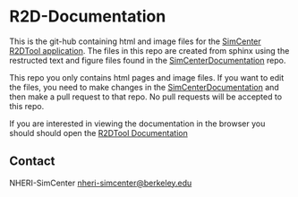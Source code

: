 # R2D-Documentation


This is the git-hub containing html and image files for the [SimCenter R2DTool application](https://github.com/NHERI-SimCenter/R2DTool). The files in this repo are created from sphinx using the restructed text and figure files found in the [SimCenterDocumentation](https://github.com/NHERI-SimCenter/SimCenterDocumentation) repo.

This repo you only contains html pages and image files. If you want to edit the files, you need to make changes in the [SimCenterDocumentation](https://github.com/NHERI-SimCenter/SimCenterDocumentation) and then make a pull request to that repo. No pull requests will be accepted to this repo.  

If you are interested in viewing the documentation in the browser you should should open the [R2DTool Documentation](https://NHERI-SimCenter.github.io/R2D-Documentation)

## Contact
NHERI-SimCenter nheri-simcenter@berkeley.edu
